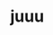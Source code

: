 
<DOCTYPE html>
    <html>
        <head>
          <meta property="og:url" content="https://wdxszz.github.io/">
        </head>
        <body>
          <h1>juuu</h1>
        </body>
    </html>
    
